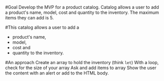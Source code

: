 #Goal
Develop the MVP for a product catalog. 
Catalog allows a user to add a product's name, model, cost and quantity to the inventory. 
The maximum items they can add is 5.


#This catalog allows a user to add a 
- product's name, 
- model, 
- cost and 
- quantity to the inventory. 

#An approach
Create an array to hold the inventory (think `let`)
With a loop, check for the size of your array
Ask and add items to array
Show the user the content with an alert or add to the HTML body.